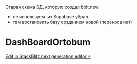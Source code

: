 Старая схема БД, которую создал bolt.new
- не используем. из Supabase убрал.
- там востановить базу созданием новой (переноса нет)
# DashBoardOrtobum

[Edit in StackBlitz next generation editor ⚡️](https://stackblitz.com/~/github.com/Ivan55pre/DashBoardOrtobum)
